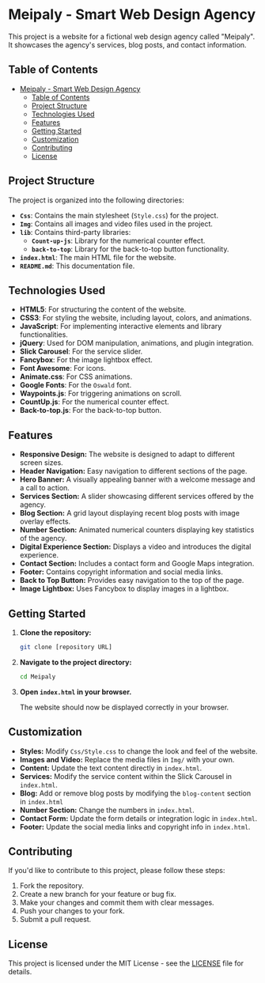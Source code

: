 # Meipaly - Smart Web Design Agency

This project is a website for a fictional web design agency called "Meipaly". It showcases the agency's services, blog posts, and contact information.

## Table of Contents

- [Meipaly - Smart Web Design Agency](#meipaly---smart-web-design-agency)
  - [Table of Contents](#table-of-contents)
  - [Project Structure](#project-structure)
  - [Technologies Used](#technologies-used)
  - [Features](#features)
  - [Getting Started](#getting-started)
  - [Customization](#customization)
  - [Contributing](#contributing)
  - [License](#license)

## Project Structure

The project is organized into the following directories:

- **`Css`**: Contains the main stylesheet (`Style.css`) for the project.
- **`Img`**: Contains all images and video files used in the project.
- **`lib`**: Contains third-party libraries:
    - **`Count-up-js`**: Library for the numerical counter effect.
    - **`back-to-top`**: Library for the back-to-top button functionality.
- **`index.html`**: The main HTML file for the website.
- **`README.md`**: This documentation file.

## Technologies Used

- **HTML5**: For structuring the content of the website.
- **CSS3**: For styling the website, including layout, colors, and animations.
- **JavaScript**: For implementing interactive elements and library functionalities.
- **jQuery**: Used for DOM manipulation, animations, and plugin integration.
- **Slick Carousel**: For the service slider.
- **Fancybox**: For the image lightbox effect.
- **Font Awesome**: For icons.
- **Animate.css**: For CSS animations.
- **Google Fonts**: For the `Oswald` font.
- **Waypoints.js**: For triggering animations on scroll.
- **CountUp.js**: For the numerical counter effect.
- **Back-to-top.js**: For the back-to-top button.

## Features

- **Responsive Design:** The website is designed to adapt to different screen sizes.
- **Header Navigation:** Easy navigation to different sections of the page.
- **Hero Banner:** A visually appealing banner with a welcome message and a call to action.
- **Services Section:** A slider showcasing different services offered by the agency.
- **Blog Section:** A grid layout displaying recent blog posts with image overlay effects.
- **Number Section:** Animated numerical counters displaying key statistics of the agency.
- **Digital Experience Section:** Displays a video and introduces the digital experience.
- **Contact Section:** Includes a contact form and Google Maps integration.
- **Footer:** Contains copyright information and social media links.
- **Back to Top Button:** Provides easy navigation to the top of the page.
- **Image Lightbox:** Uses Fancybox to display images in a lightbox.

## Getting Started

1.  **Clone the repository:**

    ```bash
    git clone [repository URL]
    ```

2.  **Navigate to the project directory:**

    ```bash
    cd Meipaly
    ```

3.  **Open `index.html` in your browser.**

    The website should now be displayed correctly in your browser.

## Customization

-   **Styles:** Modify `Css/Style.css` to change the look and feel of the website.
-   **Images and Video:** Replace the media files in `Img/` with your own.
-   **Content:** Update the text content directly in `index.html`.
-   **Services:** Modify the service content within the Slick Carousel in `index.html`.
-  **Blog:** Add or remove blog posts by modifying the `blog-content` section in `index.html`
-   **Number Section:** Change the numbers in `index.html`.
-   **Contact Form:** Update the form details or integration logic in `index.html`.
-   **Footer:** Update the social media links and copyright info in `index.html`.

## Contributing

If you'd like to contribute to this project, please follow these steps:

1.  Fork the repository.
2.  Create a new branch for your feature or bug fix.
3.  Make your changes and commit them with clear messages.
4.  Push your changes to your fork.
5.  Submit a pull request.

## License

This project is licensed under the MIT License - see the [LICENSE](LICENSE) file for details.